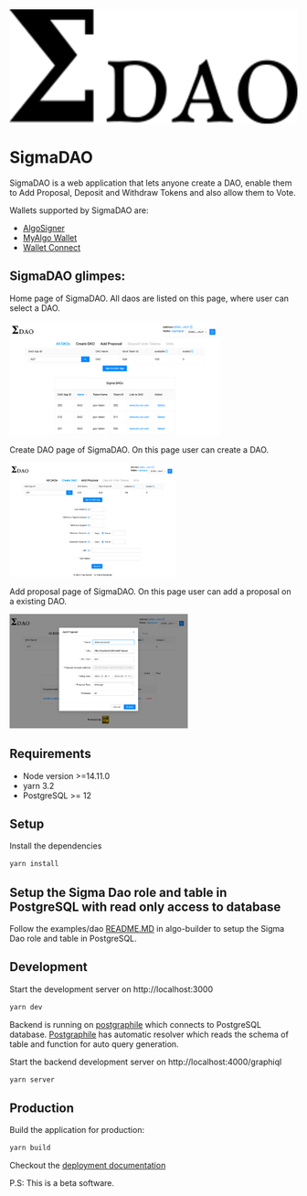 <img src="./src/assets/logo.png" height="200" title="SigmaDAO" />

# SigmaDAO

SigmaDAO is a web application that lets anyone create a DAO, enable them to Add Proposal, Deposit and Withdraw Tokens and also allow them to Vote.

Wallets supported by SigmaDAO are:

- [AlgoSigner](https://www.purestake.com/technology/algosigner/)
- [MyAlgo Wallet](https://wallet.myalgo.com/new-account)
- [Wallet Connect](https://walletconnect.com/)

## SigmaDAO glimpes:

Home page of SigmaDAO. All daos are listed on this page, where user can select a DAO.

<img src="./src/assets/Homepage.png" height="200" title="Home Page" />

Create DAO page of SigmaDAO. On this page user can create a DAO.

<img src="./src/assets/Create-Dao.png" height="200" title="Create Dao" />

Add proposal page of SigmaDAO. On this page user can add a proposal on a existing DAO.

<img src="./src/assets/Add-Proposal.png" height="200" title="Add Proposal" />

## Requirements

- Node version >=14.11.0
- yarn 3.2
- PostgreSQL >= 12

## Setup

Install the dependencies

```bash
yarn install
```

## Setup the Sigma Dao role and table in PostgreSQL with read only access to database

Follow the examples/dao [README.MD](https://github.com/scale-it/algo-builder/blob/develop/examples/dao/README.md#setup-sigma-dao) in algo-builder to setup the Sigma Dao role and table in PostgreSQL.

## Development

Start the development server on http://localhost:3000

```bash
yarn dev
```

Backend is running on [postgraphile](https://www.graphile.org/postgraphile/) which connects to PostgreSQL database. [Postgraphile](https://www.graphile.org/postgraphile/) has automatic resolver which reads the schema of table and function for auto query generation.

Start the backend development server on http://localhost:4000/graphiql

```bash
yarn server
```

## Production

Build the application for production:

```bash
yarn build
```

Checkout the [deployment documentation](https://vuejs.org/guide/best-practices/production-deployment.html)

P.S: This is a beta software.
